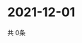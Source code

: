 # 2021-12-01
  共 0条

  <!-- BEGIN -->
  <!-- 最后更新时间Wed Dec 01 2021 05:05:35 GMT+0000 (Coordinated Universal Time) -->
  
  <!-- END -->
  
  